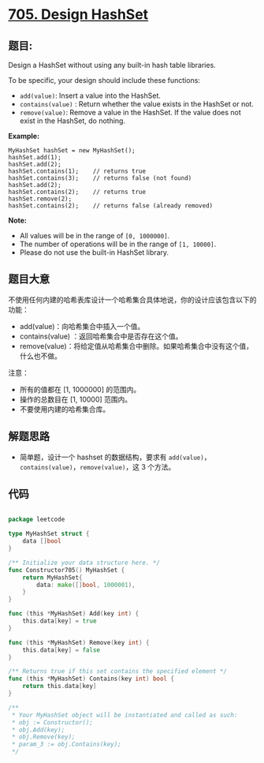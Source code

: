 # [705. Design HashSet](https://leetcode.com/problems/design-hashset/)


## 题目:

Design a HashSet without using any built-in hash table libraries.

To be specific, your design should include these functions:

- `add(value)`: Insert a value into the HashSet.
- `contains(value)` : Return whether the value exists in the HashSet or not.
- `remove(value)`: Remove a value in the HashSet. If the value does not exist in the HashSet, do nothing.

**Example:**

    MyHashSet hashSet = new MyHashSet();
    hashSet.add(1);         
    hashSet.add(2);         
    hashSet.contains(1);    // returns true
    hashSet.contains(3);    // returns false (not found)
    hashSet.add(2);          
    hashSet.contains(2);    // returns true
    hashSet.remove(2);          
    hashSet.contains(2);    // returns false (already removed)

**Note:**

- All values will be in the range of `[0, 1000000]`.
- The number of operations will be in the range of `[1, 10000]`.
- Please do not use the built-in HashSet library.


## 题目大意

不使用任何内建的哈希表库设计一个哈希集合具体地说，你的设计应该包含以下的功能：

- add(value)：向哈希集合中插入一个值。
- contains(value) ：返回哈希集合中是否存在这个值。
- remove(value)：将给定值从哈希集合中删除。如果哈希集合中没有这个值，什么也不做。


注意：

- 所有的值都在 [1, 1000000] 的范围内。
- 操作的总数目在 [1, 10000] 范围内。
- 不要使用内建的哈希集合库。



## 解题思路


- 简单题，设计一个 hashset 的数据结构，要求有 `add(value)`，`contains(value)`，`remove(value)`，这 3 个方法。


## 代码

```go

package leetcode

type MyHashSet struct {
	data []bool
}

/** Initialize your data structure here. */
func Constructor705() MyHashSet {
	return MyHashSet{
		data: make([]bool, 1000001),
	}
}

func (this *MyHashSet) Add(key int) {
	this.data[key] = true
}

func (this *MyHashSet) Remove(key int) {
	this.data[key] = false
}

/** Returns true if this set contains the specified element */
func (this *MyHashSet) Contains(key int) bool {
	return this.data[key]
}

/**
 * Your MyHashSet object will be instantiated and called as such:
 * obj := Constructor();
 * obj.Add(key);
 * obj.Remove(key);
 * param_3 := obj.Contains(key);
 */

```